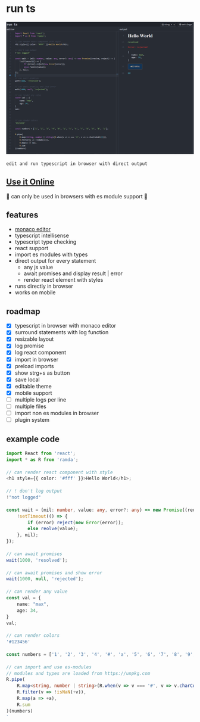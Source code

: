 # run ts

![App](/images/app.png)

    edit and run typescript in browser with direct output

## [Use it Online](https://kuechlin.github.io/run-ts/)

🚨 can only be used in browsers with es module support 🚨

## features

- [monaco editor](https://microsoft.github.io/monaco-editor/)
- typescript intellisense
- typescript type checking
- react support
- import es modules with types
- direct output for every statement
  - any js value
  - await promises and display result | error
  - render react element with styles
- runs directly in browser
- works on mobile

## roadmap

- [x] typescript in browser with monaco editor
- [x] surround statements with log function
- [x] resizable layout
- [x] log promise
- [x] log react component
- [x] import in browser
- [x] preload imports
- [x] show strg+s as button
- [x] save local
- [x] editable theme
- [x] mobile support
- [ ] multiple logs per line
- [ ] multiple files
- [ ] import non es modules in browser
- [ ] plugin system

## example code

```typescript
import React from 'react';
import * as R from 'ramda';

// can render react component with style
<h1 style={{ color: '#fff' }}>Hello World</h1>;

// ! don't log output
!"not logged"

const wait = (mil: number, value: any, error?: any) => new Promise((reolve,     reject) => {
    !setTimeout(() => {
        if (error) reject(new Error(error));
        else reolve(value);
    }, mil);
});

// can await promises
wait(1000, 'resolved');

// can await promises and show error
wait(1000, null, 'rejected');

// can render any value
const val = {
    name: "max",
    age: 34,
}
val;

// can render colors
'#123456'

const numbers = ['1', '2', '3', '4', '#', 'a', '5', '6', '7', '8', '9', '0', 'z'];

// can import and use es-modules
// modules and types are loaded from https://unpkg.com
R.pipe(
    R.map<string, number | string>(R.when(v => v === '#', v => v.charCodeAt(0))),
    R.filter(v => !isNaN(+v)),
    R.map(a => +a),
    R.sum
)(numbers)
`
```
